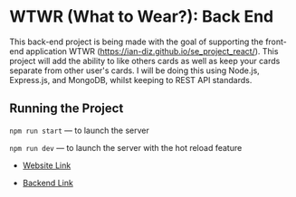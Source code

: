 # WTWR (What to Wear?): Back End

This back-end project is being made with the goal of supporting the front-end application WTWR (https://ian-diz.github.io/se_project_react/). This project will add the ability to like others cards as well as keep your cards separate from other user's cards. I will be doing this using Node.js, Express.js, and MongoDB, whilst keeping to REST API standards.

## Running the Project

`npm run start` — to launch the server

`npm run dev` — to launch the server with the hot reload feature

- [Website Link](https://www.wtwr.ignorelist.com/#/)

- [Backend Link](https://api.wtwr.ignorelist.com/)
